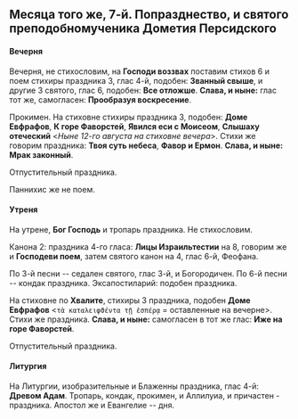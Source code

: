 
## Месяца того же, 7-й. Попразднество, и святого преподобномученика Дометия Персидского

#### Вечерня

Вечерня, не стихословим, на **Господи воззвах** поставим стихов 6 и поем стихиры
праздника 3, глас 4-й, подобен: **Званный свыше**, и другие 3 святого, глас 6, 
подобен: **Все отложше**. **Слава, и ныне:** глас тот же, самогласен: 
**Прообразуя воскресение**.

Прокимен. На стиховне стихиры праздника 3, подобен: **Доме Евфрафов**, 
**К горе Фаворстей**, **Явился еси с Моисеом**, **Слышаху отеческий** 
<*Ныне 12-го августа на стиховне вечера*>.
Стихи же говорим праздника: **Твоя суть небеса**, **Фавор и Ермон**.
**Слава, и ныне: Мрак законный**.

Отпустительный праздника.

Паннихис же не поем.

#### Утреня

На утрене, **Бог Господь** и тропарь праздника. Не стихословим.

Канона 2: праздника 4-го гласа: **Лицы Израильтестии** на 8, 
говорим же и **Господеви поем**, затем святого канон на 4, 
глас 6-й, Феофана.  
 
По 3-й песни -- седален святого, глас 3-й, и Богородичен.
По 6-й песни -- кондак праздника. Эксапостиларий: подобен праздника.

На стиховне по **Хвалите**, стихиры 3 праздника, подобен **Доме Евфрафов** 
<`τὰ καταλειφϑέντα τῇ ἑσπέρᾳ` = оставленные на вечерне>. Стихи же праздника. 
**Слава, и ныне:** самогласен в тот же глас: **Иже на горе Фаворстей**.

Отпустительный праздника.

#### Литургия

На Литургии, изобразительные и Блаженны праздника, глас 4-й: **Древом Адам**. 
Тропарь, кондак, прокимен, и Аллилуиа, и причастен - праздника. 
Апостол же и Евангелие -- дня.
